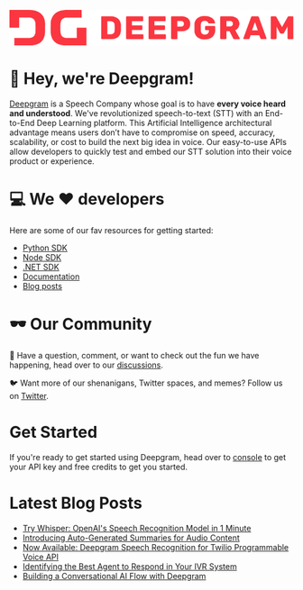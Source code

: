 ![Deepgram full logo in red: DG Deepgram](/profile/dg-logo.png)

:wave: Hey, we're Deepgram! 
======


[Deepgram](https://deepgram.com/) is a Speech Company whose goal is to have **every voice heard and understood**.  We've revolutionized speech-to-text (STT) with an End-to-End Deep Learning platform. This Artificial Intelligence architectural advantage means users don’t have to compromise on speed, accuracy, scalability, or cost to build the next big idea in voice.   Our easy-to-use APIs allow developers to quickly test and embed our STT solution into their voice product or experience.

:computer: We :heart: developers
======
Here are some of our fav resources for getting started:
- [Python SDK](https://github.com/deepgram/deepgram-python-sdk)
- [Node SDK](https://github.com/deepgram/deepgram-node-sdk)
- [.NET SDK](https://github.com/deepgram/deepgram-dotnet-sdk)
- [Documentation](https://developers.deepgram.com/documentation/)
- [Blog posts](https://developers.deepgram.com/blog/)

:dark_sunglasses: Our Community
 ======

:thought_balloon: Have a question, comment, or want to check out the fun we have happening, head over to our [discussions](https://github.com/orgs/deepgram/discussions).


:bird: Want more of our shenanigans, Twitter spaces, and memes? Follow us on [Twitter](https://twitter.com/DeepgramAI).


Get Started
=====
If you're ready to get started using Deepgram, head over to [console](https://console.deepgram.com/) to get your API key and free credits to get you started.

Latest Blog Posts
=====
<!-- BLOG-POST-LIST:START -->
- [Try Whisper: OpenAI&#39;s Speech Recognition Model in 1 Minute](https://blog.deepgram.com/how-to-use-whisper-openais-speech-recognition-model-in-1-minute/)
- [Introducing Auto-Generated Summaries for Audio Content](https://blog.deepgram.com/introducing-auto-generated-summaries-for-audio-content/)
- [Now Available: Deepgram Speech Recognition for Twilio Programmable Voice API](https://blog.deepgram.com/now-available-deepgram-speech-recognition-for-twilio-programmable-voice-api/)
- [Identifying the Best Agent to Respond in Your IVR System](https://blog.deepgram.com/identifying-the-best-agent-to-respond-in-your-ivr-system/)
- [Building a Conversational AI Flow with Deepgram](https://blog.deepgram.com/building-a-conversational-ai-flow-with-deepgram/)
<!-- BLOG-POST-LIST:END -->

